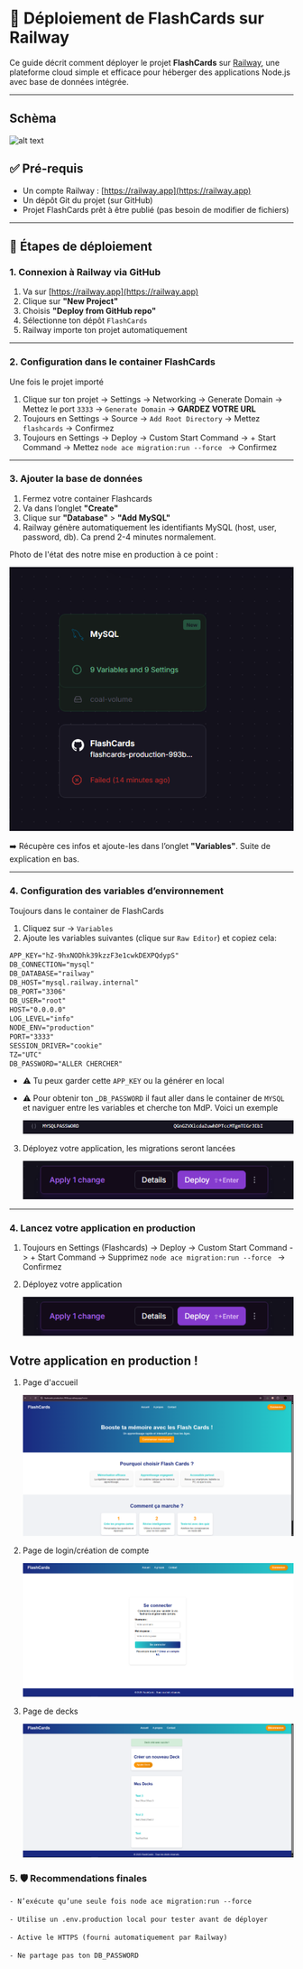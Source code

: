 # 🚀 Déploiement de FlashCards sur Railway

Ce guide décrit comment déployer le projet **FlashCards** sur [Railway](https://railway.app), une plateforme cloud simple et efficace pour héberger des applications Node.js avec base de données intégrée.

---

## Schèma

![alt text](/production.png)

## ✅ Pré-requis

- Un compte Railway : [https://railway.app](https://railway.app)
- Un dépôt Git du projet (sur GitHub)
- Projet FlashCards prêt à être publié (pas besoin de modifier de fichiers)

---

## 🧭 Étapes de déploiement

### 1. Connexion à Railway via GitHub

1. Va sur [https://railway.app](https://railway.app)
2. Clique sur **"New Project"**
3. Choisis **"Deploy from GitHub repo"**
4. Sélectionne ton dépôt `FlashCards`
5. Railway importe ton projet automatiquement

---

### 2. Configuration dans le container FlashCards

Une fois le projet importé

1. Clique sur ton projet -> Settings -> Networking -> Generate Domain -> Mettez le port `3333` -> `Generate Domain` -> **GARDEZ VOTRE URL**
2. Toujours en Settings -> Source -> `Add Root Directory` -> Mettez `flashcards` -> Confirmez
3. Toujours en Settings -> Deploy -> Custom Start Command -> + Start Command -> Mettez `node ace migration:run --force ` -> Confirmez

---

### 3. Ajouter la base de données

1. Fermez votre container Flashcards
2. Va dans l’onglet **"Create"**
3. Clique sur **"Database"** > **"Add MySQL"**
4. Railway génère automatiquement les identifiants MySQL (host, user, password, db). Ca prend 2-4 minutes normalement.

Photo de l'état des notre mise en production à ce point :

![alt text](image-3.png)

➡️ Récupère ces infos et ajoute-les dans l’onglet **"Variables"**. Suite de explication en bas.

---

### 4. Configuration des variables d’environnement

Toujours dans le container de FlashCards

1. Cliquez sur -> `Variables`
2. Ajoute les variables suivantes (clique sur `Raw Editor`) et copiez cela:

```
APP_KEY="hZ-9hxNODhk39kzzF3e1cwkDEXPQdypS"
DB_CONNECTION="mysql"
DB_DATABASE="railway"
DB_HOST="mysql.railway.internal"
DB_PORT="3306"
DB_USER="root"
HOST="0.0.0.0"
LOG_LEVEL="info"
NODE_ENV="production"
PORT="3333"
SESSION_DRIVER="cookie"
TZ="UTC"
DB_PASSWORD="ALLER CHERCHER"

```

- ⚠️ Tu peux garder cette `APP_KEY` ou la générer en local
- ⚠️ Pour obtenir ton \_`DB_PASSWORD` il faut aller dans le container de `MYSQL` et naviguer entre les variables et cherche ton MdP. Voici un exemple

  ![alt text](image-4.png)

3. Déployez votre application, les migrations seront lancées

   ![alt text](image-5.png)

---

### 4. Lancez votre application en production

1. Toujours en Settings (Flashcards) -> Deploy -> Custom Start Command -> + Start Command -> Supprimez `node ace migration:run --force ` -> Confirmez

2. Déployez votre application

   ![alt text](image-5.png)

## Votre application en production !

1. Page d'accueil

   ![alt text](image-6.png)

2. Page de login/création de compte

   ![alt text](image-9.png)

3. Page de decks

   ![alt text](image-8.png)

### 5. 🛡️ Recommendations finales

    - N’exécute qu’une seule fois node ace migration:run --force

    - Utilise un .env.production local pour tester avant de déployer

    - Active le HTTPS (fourni automatiquement par Railway)

    - Ne partage pas ton DB_PASSWORD
